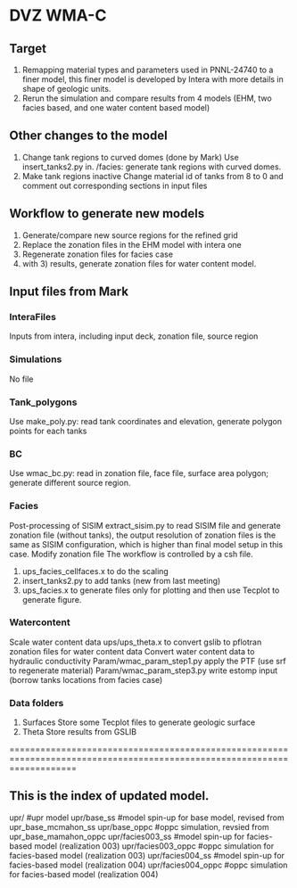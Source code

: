 # DVZ WMA-C
## Target
1) Remapping material types and parameters used in PNNL-24740 to a finer model, this finer model is developed by Intera with more details in shape of geologic units.
2) Rerun the simulation and compare results from 4 models (EHM, two facies based, and one water content based model)

## Other changes to the model
1) Change tank regions to curved domes (done by Mark)
     Use insert_tanks2.py in. /facies: generate tank regions with curved domes.
2) Make tank regions inactive 
     Change material id of tanks from 8 to 0 and comment out corresponding sections in input files

## Workflow to generate new models
1) Generate/compare new source regions for the refined grid 
2) Replace the zonation files in the EHM model with intera one
3) Regenerate zonation files for facies case
4) with 3) results, generate zonation files for water content model. 

## Input files from Mark
### InteraFiles
Inputs from intera, including input deck, zonation file, source region 

### Simulations
No file

### Tank_polygons
Use make_poly.py: read tank coordinates and elevation, generate polygon points for each tanks

### BC
Use wmac_bc.py: read in zonation file, face file, surface area polygon; generate different source region.

### Facies
Post-processing of SISIM
extract_sisim.py to read SISIM file and generate zonation file (without tanks), the output resolution of zonation files is the same as SISIM configuration, which is higher than final model setup in this case.
Modify zonation file 
The workflow is controlled by a csh file.
1) ups_facies_cellfaces.x to do the scaling 
2) insert_tanks2.py to add tanks (new from last meeting)
3) ups_facies.x to generate files only for plotting and then use Tecplot to generate figure.

### Watercontent
Scale water content data
ups/ups_theta.x to convert gslib to pflotran zonation files for water content data
Convert water content data to hydraulic conductivity 
Param/wmac_param_step1.py apply the PTF (use srf to regenerate material)
Param/wmac_param_step3.py write estomp input (borrow tanks locations from facies case)

### Data folders
1) Surfaces 
Store some Tecplot files to generate geologic surface
2) Theta
Store results from GSLIB 



=========================================================================================================================
## This is the index of updated model.
upr/                 #upr model
upr/base_ss          #model spin-up for base model, revised from upr_base_mcmahon_ss
upr/base_oppc        #oppc simulation, revsied from upr_base_mamahon_oppc
upr/facies003_ss     #model spin-up for facies-based model (realization 003)
upr/facies003_oppc   #oppc simulation for facies-based model (realization 003)
upr/facies004_ss     #model spin-up for facies-based model (realization 004)
upr/facies004_oppc   #oppc simulation for facies-based model (realization 004)
